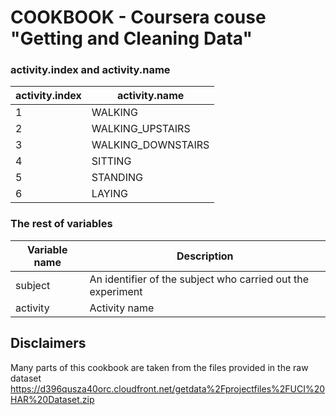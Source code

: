 COOKBOOK - Coursera couse "Getting and Cleaning Data" 
========================

### activity.index and activity.name

activity.index   | activity.name
-----------------|------------
1 | WALKING
2 | WALKING_UPSTAIRS
3 | WALKING_DOWNSTAIRS
4 | SITTING
5 | STANDING
6 | LAYING

### The rest of variables

Variable name    | Description
-----------------|------------
subject          | An identifier of the subject who carried out the experiment
activity         | Activity name

## Disclaimers
Many parts of this cookbook are taken from the files provided in the raw dataset https://d396qusza40orc.cloudfront.net/getdata%2Fprojectfiles%2FUCI%20HAR%20Dataset.zip
